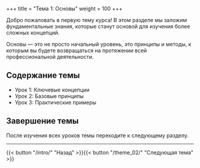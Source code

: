 +++
title = "Тема 1: Основы"
weight = 100
+++

Добро пожаловать в первую тему курса! В этом разделе мы заложим фундаментальные знания, которые станут основой для изучения более сложных концепций.

Основы — это не просто начальный уровень, это принципы и методы, к которым вы будете возвращаться на протяжении всей профессиональной деятельности.

## Содержание темы

- Урок 1: Ключевые концепции
- Урок 2: Базовые принципы  
- Урок 3: Практические примеры

## Завершение темы

После изучения всех уроков темы переходите к следующему разделу.

---

{{< button "/intro/" "Назад" >}}{{< button "/theme_02/" "Следующая тема" >}}